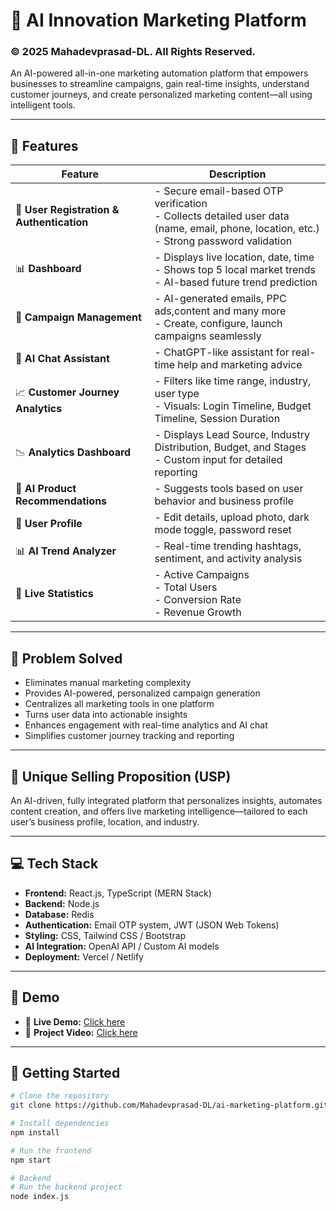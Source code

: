 # 🚀 AI Innovation Marketing Platform      
### © 2025 Mahadevprasad-DL. All Rights Reserved.

An AI-powered all-in-one marketing automation platform that empowers businesses to streamline campaigns, gain real-time insights, understand customer journeys, and create personalized marketing content—all using intelligent tools.

---

## 🌟 Features

| Feature | Description |
|--------|-------------|
| 🔐 **User Registration & Authentication** | - Secure email-based OTP verification<br>- Collects detailed user data (name, email, phone, location, etc.)<br>- Strong password validation |
| 📊 **Dashboard** | - Displays live location, date, time<br>- Shows top 5 local market trends<br>- AI-based future trend prediction |
| 📣 **Campaign Management** | - AI-generated emails, PPC ads,content and many more<br>- Create, configure, launch campaigns seamlessly |
| 💬 **AI Chat Assistant** | - ChatGPT-like assistant for real-time help and marketing advice |
| 📈 **Customer Journey Analytics** | - Filters like time range, industry, user type<br>- Visuals: Login Timeline, Budget Timeline, Session Duration |
| 📉 **Analytics Dashboard** | - Displays Lead Source, Industry Distribution, Budget, and Stages<br>- Custom input for detailed reporting |
| 🧠 **AI Product Recommendations** | - Suggests tools based on user behavior and business profile |
| 👤 **User Profile** | - Edit details, upload photo, dark mode toggle, password reset |
| 📊 **AI Trend Analyzer** | - Real-time trending hashtags, sentiment, and activity analysis |
| 📍 **Live Statistics** | - Active Campaigns<br>- Total Users<br>- Conversion Rate<br>- Revenue Growth |



---

## 🧩 Problem Solved

- Eliminates manual marketing complexity  
- Provides AI-powered, personalized campaign generation  
- Centralizes all marketing tools in one platform  
- Turns user data into actionable insights  
- Enhances engagement with real-time analytics and AI chat  
- Simplifies customer journey tracking and reporting  

---

## 🔑 Unique Selling Proposition (USP)

An AI-driven, fully integrated platform that personalizes insights, automates content creation, and offers live marketing intelligence—tailored to each user’s business profile, location, and industry.

---

## 💻 Tech Stack

- **Frontend:** React.js, TypeScript (MERN Stack)  
- **Backend:** Node.js  
- **Database:** Redis  
- **Authentication:** Email OTP system, JWT (JSON Web Tokens)  
- **Styling:** CSS, Tailwind CSS / Bootstrap  
- **AI Integration:** OpenAI API / Custom AI models  
- **Deployment:** Vercel / Netlify  

---

## 📎 Demo

- 🔗 **Live Demo:** [Click here](https://intelligent-marketing-system.vercel.app/)  
- 🎥 **Project Video:** [Click here](https://drive.google.com/file/d/1ueAmCXKfT9YHHfwMeUv-cekm72fY3q0-/view)  

---

## 🚀 Getting Started

```bash
# Clone the repository
git clone https://github.com/Mahadevprasad-DL/ai-marketing-platform.git

# Install dependencies
npm install

# Run the frontend
npm start

# Backend 
# Run the backend project
node index.js
